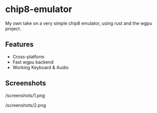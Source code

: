 # chip8-emulator


My own take on a very simple chip8 emulator, using rust and the wgpu project.


## Features

- Cross-platform
- Fast wgpu backend
- Working Keyboard & Audio


## Screenshots

 
/screenshots/1.png
 
/screenshots/2.png
